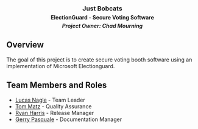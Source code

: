 <div>
  <h3 style="text-align:center; margin-bottom: 5px;"> Just Bobcats</h3>
  <h4 style="text-align:center; margin-top: 0px; margin-bottom:5px"> ElectionGuard - Secure Voting Software</h4>
  <h5 style="text-align:center; margin-top: 0px;"> Project Owner: Chad Mourning </h5>
</div>

## Overview
The goal of this project is to create secure voting booth software using an implementation of Microsoft Electionguard. 

## Team Members and Roles
- [Lucas Nagle](https://github.com/Ln077218) - Team Leader
- [Tom Matz](https://github.com/tommatz) - Quality Assurance
- [Ryan Harris](https://github.com/C1ickz) - Release Manager
- [Gerry Pasquale](https://github.com/Gerry0191) - Documentation Manager
